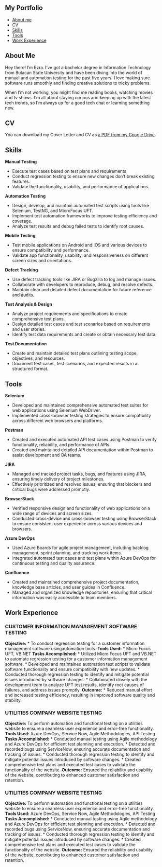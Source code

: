 ## My Portfolio
- [About me](#about-me)
- [CV](#cv)
- [Skills](#skills)
- [Tools](#tools)
- [Work Experience](#examples-of-my-work)

## About Me

Hey there! I’m Ezra. I’ve got a bachelor degree in Information Technology from Bulacan State University and have been diving into the world of manual and automation testing for the past five years. I love making sure software runs smoothly and finding creative solutions to tricky problems.

When I’m not working, you might find me reading books, watching movies and tv shows. I’m all about staying curious and keeping up with the latest tech trends, so I’m always up for a good tech chat or learning something new.

## CV
You can download my Cover Letter and CV as [a PDF from my Google Drive](https://drive.google.com/drive/folders/1wNNJeKL7JkAMJOpUpKl4UsKd0EuKCyFe?usp=drive_link).

## Skills
__Manual Testing__
  * Execute test cases based on test plans and requirements.
  * Conduct regression testing to ensure new changes don’t break existing features.
  * Validate the functionality, usability, and performance of applications.

__Automation Testing__
  * Design, develop, and maintain automated test scripts using tools like Selenium, TestNG, and MicroFocus UFT.
  * Implement test automation frameworks to improve testing efficiency and coverage.
  * Analyze test results and debug failed tests to identify root causes.
  
__Mobile Testing__
  * Test mobile applications on Android and IOS and various devices to ensure compatibility and performance.
  * Validate app functionality, usability, and responsiveness on different screen sizes and orientations.
  
__Defect Tracking__
  * Use defect tracking tools like JIRA or Bugzilla to log and manage issues.
  * Collaborate with developers to reproduce, debug, and resolve defects.
  * Maintain clear and detailed defect documentation for future reference and audits.

__Test Analysis & Design__
  * Analyze project requirements and specifications to create comprehensive test plans.
  * Design detailed test cases and test scenarios based on requirements and user stories.
  * Identify test data requirements and create or obtain necessary test data.

__Test Documentation__
  * Create and maintain detailed test plans outlining testing scope, objectives, and resources.
  * Document test cases, test scenarios, and expected results in a structured format.

## Tools

__Selenium__
  * Developed and maintained comprehensive automated test suites for web applications using Selenium WebDriver.
  * Implemented cross-browser testing strategies to ensure compatibility across different web browsers and platforms.
  
__Postman__
  * Created and executed automated API test cases using Postman to verify functionality, reliability, and performance of APIs.
  * Created and maintained detailed API documentation within Postman to assist development and QA teams.
  
__JIRA__
  * Managed and tracked project tasks, bugs, and features using JIRA, ensuring timely delivery of project milestones.
  * Effectively prioritized and resolved issues, ensuring that blockers and critical bugs were addressed promptly.
  
__BrowserStack__
  * Verified responsive design and functionality of web applications on a wide range of devices and screen sizes.
  * Conducted cross-device and cross-browser testing using BrowserStack to ensure consistent user experience across various devices and browsers.

__Azure DevOps__
  * Used Azure Boards for agile project management, including backlog management, sprint planning, and tracking work items.
  * Integrated automated test cases and test plans within Azure DevOps for continuous testing and quality assurance.

__Confluence__
  * Created and maintained comprehensive project documentation, knowledge base articles, and user guides in Confluence.
  * Managed and organized knowledge repositories, ensuring that critical information was easily accessible to team members.

## Work Experience

### CUSTOMER INFORMATION MANAGEMENT SOFTWARE TESTING
__Objective:__
    * To conduct regression testing for a customer information management software usingautomation tools.
__Tools Used:__
    * Micro Focus UFT, VB.NET
__Tasks Accomplished:__
    * Utilized Micro Focus UFT and VB.NET to automate regression testing for a customer information management software.
    * Developed and maintained automation test scripts to validate software functionality and ensure compatibility with new updates.
    * Conducted thorough regression testing to identify and mitigate potential issues introduced by software changes.
    * Collaborated closely with the development team to analyze UFT test results, identify root causes of failures, and address issues promptly.
__Outcome:__
    * Reduced manual effort and increased testing efficiency, resulting in improved software quality and stability.

### UTILITIES COMPANY WEBSITE TESTING
__Objective:__
    To perform automation and functional testing on a utilities website to ensure a seamless user experience and error-free functionality.
__Tools Used:__
    Azure DevOps, Service Now, Agile Methodologies, API Testing
__Tasks Accomplished:__
    * Conducted manual testing using Agile methodology and Azure DevOps for efficient test planning and execution.
    * Detected and recorded bugs using ServiceNow, ensuring accurate documentation and tracking of issues.
    * Conducted thorough regression testing to identify and mitigate potential issues introduced by software changes.
    * Created comprehensive test plans and executed test cases to validate the functionality of the website.
__Outcome:__
    Ensured the reliability and usability of the website, contributing to enhanced customer satisfaction and retention.

### UTILITIES COMPANY WEBSITE TESTING
__Objective:__
    To perform automation and functional testing on a utilities website to ensure a seamless user experience and error-free functionality.
__Tools Used:__
    Azure DevOps, Service Now, Agile Methodologies, API Testing
__Tasks Accomplished:__
    * Conducted manual testing using Agile methodology and Azure DevOps for efficient test planning and execution.
    * Detected and recorded bugs using ServiceNow, ensuring accurate documentation and tracking of issues.
    * Conducted thorough regression testing to identify and mitigate potential issues introduced by software changes.
    * Created comprehensive test plans and executed test cases to validate the functionality of the website.
__Outcome:__
    Ensured the reliability and usability of the website, contributing to enhanced customer satisfaction and retention.


